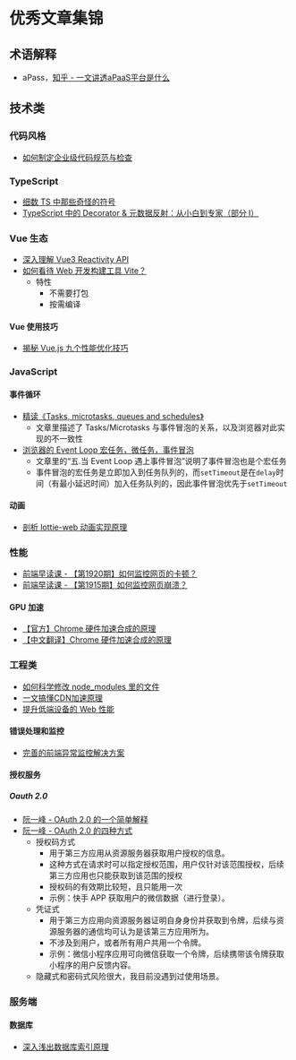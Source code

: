 # 优秀文章集锦

## 术语解释

- aPass，[知乎 - 一文讲透aPaaS平台是什么](https://zhuanlan.zhihu.com/p/69168598)

## 技术类

### 代码风格

- [如何制定企业级代码规范与检查](https://mp.weixin.qq.com/s/qpUlllsMvMH0Gc88QJ66Fg)

### TypeScript

- [细数 TS 中那些奇怪的符号](https://segmentfault.com/a/1190000023943952)
- [TypeScript 中的 Decorator & 元数据反射：从小白到专家（部分 I）](https://zhuanlan.zhihu.com/p/20297283)

### Vue 生态

- [深入理解 Vue3 Reactivity API](https://zhuanlan.zhihu.com/p/146097763)
- [如何看待 Web 开发构建工具 Vite？](https://www.zhihu.com/question/394062839/answer/1496127786)
  - 特性
    - 不需要打包
    - 按需编译

#### Vue 使用技巧

- [揭秘 Vue.js 九个性能优化技巧](https://mp.weixin.qq.com/s/iQwTr5T95wPflJMT87ZObg)

### JavaScript

#### 事件循环

- [精读《Tasks, microtasks, queues and schedules》](https://github.com/dt-fe/weekly/issues/264)
  - 文章里描述了 Tasks/Microtasks 与事件冒泡的关系，以及浏览器对此实现的不一致性
- [浏览器的 Event Loop 宏任务，微任务，事件冒泡](https://juejin.im/post/6844904152779210766)
  - 文章里的“五.当 Event Loop 遇上事件冒泡”说明了事件冒泡也是个宏任务
  - 事件冒泡的宏任务是立即加入到任务队列的，而`setTimeout`是在`delay`时间（有最小延迟时间）加入任务队列的，因此事件冒泡优先于`setTimeout`

#### 动画

- [剖析 lottie-web 动画实现原理](https://juejin.cn/post/6914835547588395022)

### 性能

- [前端早读课 - 【第1920期】如何监控网页的卡顿？](https://mp.weixin.qq.com/s/d-v7QgmP9aGnQr2nbpfzjQ)
- [前端早读课 - 【第1915期】如何监控网页崩溃？](https://mp.weixin.qq.com/s/EscBLM3hAoCrYn9r9zFmng)

#### GPU 加速

- [【官方】Chrome 硬件加速合成的原理](http://www.chromium.org/developers/design-documents/gpu-accelerated-compositing-in-chrome?spm=taofed.bloginfo.blog.1.68c75ac8ZPJVT1)
- [【中文翻译】Chrome 硬件加速合成的原理](https://sinaad.github.io/xfe/2016/05/10/gpu-accelerated-compositing-in-chrome/)

### 工程类

- [如何科学修改 node_modules 里的文件](https://mp.weixin.qq.com/s/Cb8iBibs6GjiOY-qWFz6mw)
- [一文搞懂CDN加速原理](https://mp.weixin.qq.com/s/e-UzhyS_5zs4KYdyu7vSyg)
- [提升低端设备的 Web 性能](https://mp.weixin.qq.com/s/qNA1AIMvcmeQ0RsPd0wmBA)

#### 错误处理和监控

- [完善的前端异常监控解决方案](https://cdc.tencent.com/2018/09/13/frontend-exception-monitor-research/)

#### 授权服务

##### Oauth 2.0

- [阮一峰 - OAuth 2.0 的一个简单解释](http://www.ruanyifeng.com/blog/2019/04/oauth_design.html)
- [阮一峰 - OAuth 2.0 的四种方式](http://www.ruanyifeng.com/blog/2019/04/oauth-grant-types.html)
  - 授权码方式
    - 用于第三方应用从资源服务器获取用户授权的信息。
    - 这种方式在请求时可以指定授权范围，用户仅针对该范围授权，后续第三方应用也只能获取到该范围的授权
    - 授权码的有效期比较短，且只能用一次
    - 示例：快手 APP 获取用户的微信数据（进行登录）。
  - 凭证式
    - 用于第三方应用向资源服务器证明自身身份并获取到令牌，后续与资源服务器的通信均可认为是该第三方应用所为。
    - 不涉及到用户，或者所有用户共用一个令牌。
    - 示例：微信小程序应用可向微信获取一个令牌，后续携带该令牌获取小程序的用户反馈内容。
  - 隐藏式和密码式风险很大，我目前没遇到过使用场景。

### 服务端

#### 数据库

- [深入浅出数据库索引原理](https://zhuanlan.zhihu.com/p/23624390)
